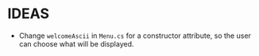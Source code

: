 # IDEAS

- Change `welcomeAscii` in `Menu.cs` for a constructor attribute, so the user can choose what will be displayed.
